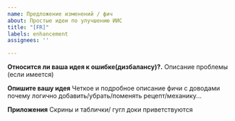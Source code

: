 ```yaml
---
name: Предложение изменений / фич
about: Простые идеи по улучшению ИИС
title: "[FR]"
labels: enhancement
assignees: ''

---
```


**Относится ли ваша идея к ошибке(дизбалансу)?.**
Описание проблемы (если имеется)

**Опишите вашу идея**
Четкое и подробное описание фичи с доводами почему логично добавить/убрать/поменять рецепт/механику...

**Приложения**
Скрины и таблички/ гугл доки приветствуются
